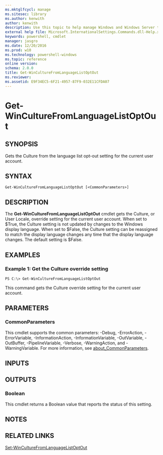 ```yaml
---
ms.mktglfcycl: manage
ms.sitesec: library
ms.author: kenwith
author: kenwith
description: Use this topic to help manage Windows and Windows Server technologies with Windows PowerShell.
external help file: Microsoft.InternationalSettings.Commands.dll-Help.xml
keywords: powershell, cmdlet
manager: jasgro
ms.date: 12/20/2016
ms.prod: w10
ms.technology: powershell-windows
ms.topic: reference
online version: 
schema: 2.0.0
title: Get-WinCultureFromLanguageListOptOut
ms.reviewer:
ms.assetid: E9F34EC5-6F21-4957-87F9-032E11CFDA07
---
```


# Get-WinCultureFromLanguageListOptOut

## SYNOPSIS
Gets the Culture from the language list opt-out setting for the current user account.

## SYNTAX

```
Get-WinCultureFromLanguageListOptOut [<CommonParameters>]
```

## DESCRIPTION
The **Get-WinCultureFromLanguageListOptOut** cmdlet gets the Culture, or User Locale, override setting for the current user account.
When set to $True, the Culture setting is not updated by changes to the Windows display language.
When set to $False, the Culture setting can be reassigned to match the display language changes any time that the display language changes.
The default setting is $False.

## EXAMPLES

### Example 1: Get the Culture override setting
```
PS C:\> Get-WinCultureFromLanguageListOptOut
```

This command gets the Culture override setting for the current user account.

## PARAMETERS

### CommonParameters
This cmdlet supports the common parameters: -Debug, -ErrorAction, -ErrorVariable, -InformationAction, -InformationVariable, -OutVariable, -OutBuffer, -PipelineVariable, -Verbose, -WarningAction, and -WarningVariable. For more information, see [about_CommonParameters](http://go.microsoft.com/fwlink/?LinkID=113216).

## INPUTS

## OUTPUTS

### Boolean
This cmdlet returns a Boolean value that reports the status of this setting.

## NOTES

## RELATED LINKS

[Set-WinCultureFromLanguageListOptOut](./Set-WinCultureFromLanguageListOptOut.md)

